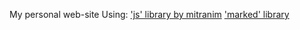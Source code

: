 My personal web-site
Using:
['js' library by mitranim](https://github.com/mitranim/js/)
['marked' library](https://github.com/markedjs/marked)